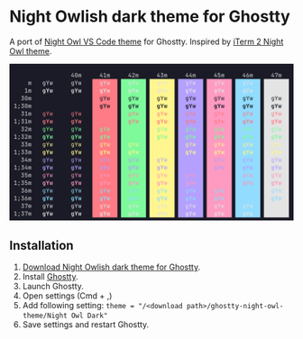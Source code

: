 # Night Owlish dark theme for Ghostty

A port of [Night Owl VS Code theme](https://github.com/sdras/night-owl-vscode-theme) for Ghostty. Inspired by [iTerm 2 Night Owl theme](https://github.com/nickcernis/iterm2-night-owl).

![Ghostty night owl colours](image.png)

## Installation

1. [Download Night Owlish dark theme for Ghostty](https://github.com/silppuri/ghostty-night-owl-darkish-theme/archive/refs/heads/main.zip).
1. Install [Ghostty](https://github.com/ghostty-org/ghostty).
1. Launch Ghostty.
1. Open settings (Cmd + ,)
1. Add following setting: `theme = "/<download path>/ghostty-night-owl-theme/Night Owl Dark"`
1. Save settings and restart Ghostty.
